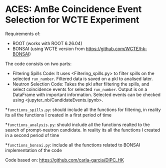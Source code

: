 # ACES: AmBe Coincidence Event Selection for WCTE Experiment 

Requirements of:
- ROOT (works with ROOT 6.26.04)
- BONSAI (using WCTE version from https://github.com/WCTE/hk-BONSAI)

The code consists on two parts: 

- Filtering Spills Code: It uses <Filtering_spills.py> to filter spills on the selected `run_number`. Filtered data is saved on a pkl to analised later.
- Neutron Selection Code: Takes the pkl after filtering the spills, and select coincidence events for selected `run_number`. Output is on a DataFrame with important information. Selected events can be checked using <jupyter_nb/CandidateEvents.ipynb>. 

*`functions_spills.py`: should include all the functions for filtering, in reality its all the functions I created in a first period of time

*`functions_analysis.py`: should include all the functions realted to the search of prompt-neutron candidate. In reality its all the functions I created in a second period of time

*`functions_bonsai.py`: include all the functions related to BONSAI implementation of the code

Code based on: https://github.com/carla-garcia/DIPC_HK
